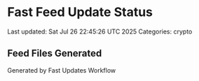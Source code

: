 # Fast Feed Update Status
Last updated: Sat Jul 26 22:45:26 UTC 2025
Categories: crypto

## Feed Files Generated

Generated by Fast Updates Workflow
